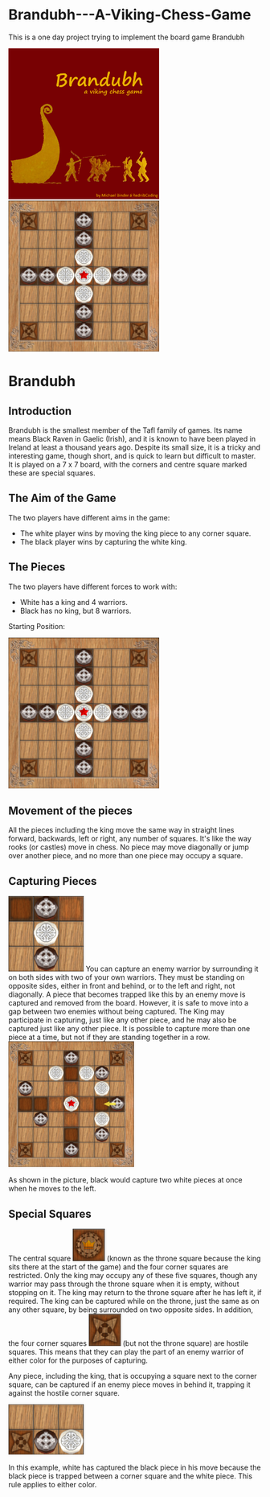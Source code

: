 # Brandubh---A-Viking-Chess-Game
This is a one day project trying to implement the board game Brandubh


<p float="left">
  <img src="/assets/rules/titleRules.png" width="300" />
  <img src="/assets/rules/startingposition.png" width="300" /> 
</p>

# Brandubh

## Introduction

Brandubh is the smallest member of the Tafl family of games. Its name means Black Raven in
Gaelic (Irish), and it is known to have been played in Ireland at least a thousand years ago.
Despite its small size, it is a tricky and interesting game, though short, and is quick to learn but
difficult to master. It is played on a 7 x 7 board, with the corners and centre square marked these
are special squares.


## The Aim of the Game

The two players have different aims in the game:

- The white player wins by moving the king piece to any corner square.
- The black player wins by capturing the white king.

## The Pieces

The two players have different forces to work with:

- White has a king and 4 warriors.
- Black has no king, but 8 warriors.

Starting Position:

<img src="/assets/rules/startingposition.png" width="300" />


## Movement of the pieces

All the pieces including the king move the same way in straight lines forward, backwards, left or
right, any number of squares. It's like the way rooks (or castles) move in chess. No piece may
move diagonally or jump over another piece, and no more than one piece may occupy a square.

## Capturing Pieces

<img src="/assets/rules/capture.png" width="150" />
You can capture an enemy warrior by surrounding it on
both sides with two of your own warriors. They must be
standing on opposite sides, either in front and behind, or
to the left and right, not diagonally.
A piece that becomes trapped like this by an enemy move
is captured and removed from the board. However, it is
safe to move into a gap between two enemies without
being captured. The King may participate in capturing,
just like any other piece, and he may also be captured
just like any other piece. It is possible to capture more
than one piece at a time, but not if they are standing
together in a row.

<img src="/assets/rules/capturemultiplepieces.png" width="250" />

As shown in the picture, black
would capture two white pieces
at once when he moves to the
left.

## Special Squares

The central square <img src="/assets/pics/raw/king_square.png" /> (known as the throne square because the king sits there at the
start of the game) and the four corner squares are restricted. Only the king may occupy any of
these five squares, though any warrior may pass through the throne square when it is empty,
without stopping on it. The king may return to the throne square after he has left it, if required.
The king can be captured while on the throne, just the same as on any other square, by being
surrounded on two opposite sides.
In addition, the four corner squares <img src="/assets/pics/raw/corner_square.png" /> (but not the throne square) are hostile squares.
This means that they can play the part of an enemy warrior of either color for the purposes of
capturing.

Any piece, including the king, that is occupying a square
next to the corner square, can be captured if an enemy
piece moves in behind it, trapping it against the hostile
corner square.

<img src="/assets/rules/hostileSquare.png" width="150"/>

In this example, white has captured the black piece in his
move because the black piece is trapped between a
corner square and the white piece. This rule applies to
either color.

